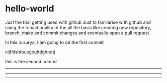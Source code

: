 # hello-world
Just the trial getting used with github
Just to familarise with github and using the funactionality of the all the basis like creating new repository, branch, make and commit changes and eventually open a pull request



hi this is surya, I am going to od the first commit 

nljfhlshfousgouhdghndtj



this is the second commit
*************************************************************************************************
****************************************************************************************************
**************************************************************************************************

